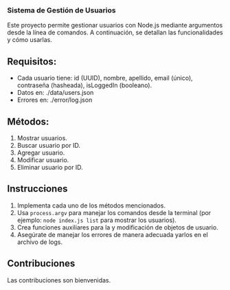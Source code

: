 ### Sistema de Gestión de Usuarios

Este proyecto permite gestionar usuarios con Node.js mediante argumentos desde la línea de comandos. A continuación, se detallan las funcionalidades y cómo usarlas.

## Requisitos:
- Cada usuario tiene: id (UUID), nombre, apellido, email (único), contraseña (hasheada), isLoggedIn (booleano).
- Datos en: ./data/users.json
- Errores en: ./error/log.json

## Métodos:
1. Mostrar usuarios.
2. Buscar usuario por ID.
3. Agregar usuario.
4. Modificar usuario.
5. Eliminar usuario por ID.

## Instrucciones

1. Implementa cada uno de los métodos mencionados.
2. Usa `process.argv` para manejar los comandos desde la terminal (por ejemplo: `node index.js list` para mostrar los usuarios).
3. Crea funciones auxiliares para la y modificación de objetos de usuario.
4. Asegúrate de manejar los errores de manera adecuada yarlos en el archivo de logs.

## Contribuciones

Las contribuciones son bienvenidas.